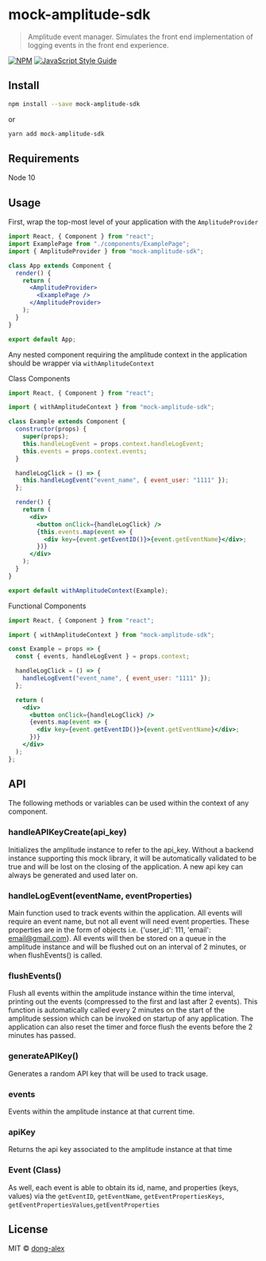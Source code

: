 # mock-amplitude-sdk

> Amplitude event manager. Simulates the front end implementation of logging events in the front end experience.

[![NPM](https://img.shields.io/npm/v/mock-amplitude-sdk.svg)](https://www.npmjs.com/package/mock-amplitude-sdk) [![JavaScript Style Guide](https://img.shields.io/badge/code_style-standard-brightgreen.svg)](https://standardjs.com)

## Install

```bash
npm install --save mock-amplitude-sdk
```

or

```bash
yarn add mock-amplitude-sdk
```

## Requirements

Node 10

## Usage

First, wrap the top-most level of your application with the `AmplitudeProvider`

```jsx
import React, { Component } from "react";
import ExamplePage from "./components/ExamplePage";
import { AmplitudeProvider } from "mock-amplitude-sdk";

class App extends Component {
  render() {
    return (
      <AmplitudeProvider>
        <ExamplePage />
      </AmplitudeProvider>
    );
  }
}

export default App;
```

Any nested component requiring the amplitude context in the application should be wrapper via `withAmplitudeContext`

Class Components

```jsx
import React, { Component } from "react";

import { withAmplitudeContext } from "mock-amplitude-sdk";

class Example extends Component {
  constructor(props) {
    super(props);
    this.handleLogEvent = props.context.handleLogEvent;
    this.events = props.context.events;
  }

  handleLogClick = () => {
    this.handleLogEvent("event_name", { event_user: "1111" });
  };

  render() {
    return (
      <div>
        <button onClick={handleLogClick} />
        {this.events.map(event => {
          <div key={event.getEventID()}>{event.getEventName}</div>;
        })}
      </div>
    );
  }
}

export default withAmplitudeContext(Example);
```

Functional Components

```jsx
import React, { Component } from "react";

import { withAmplitudeContext } from "mock-amplitude-sdk";

const Example = props => {
  const { events, handleLogEvent } = props.context;

  handleLogClick = () => {
    handleLogEvent("event_name", { event_user: "1111" });
  };

  return (
    <div>
      <button onClick={handleLogClick} />
      {events.map(event => {
        <div key={event.getEventID()}>{event.getEventName}</div>;
      })}
    </div>
  );
};
```

## API

The following methods or variables can be used within the context of any component.

### handleAPIKeyCreate(api_key)

Initializes the amplitude instance to refer to the api_key. Without a backend instance supporting this mock library, it will be automatically validated to be true and will be lost on the closing of the application. A new api key can always be generated and used later on.

### handleLogEvent(eventName, eventProperties)

Main function used to track events within the application. All events will require an event name, but not all event will need event properties. These properties are in the form of objects i.e. {'user_id': 111, 'email': email@gmail.com}. All events will then be stored on a queue in the amplitude instance and will be flushed out on an interval of 2 minutes, or when flushEvents() is called.

### flushEvents()

Flush all events within the amplitude instance within the time interval, printing out the events (compressed to the first and last after 2 events). This function is automatically called every 2 minutes on the start of the amplitude session which can be invoked on startup of any application. The application can also reset the timer and force flush the events before the 2 minutes has passed.

### generateAPIKey()

Generates a random API key that will be used to track usage.

### events

Events within the amplitude instance at that current time.

### apiKey

Returns the api key associated to the amplitude instance at that time

### Event (Class)

As well, each event is able to obtain its id, name, and properties (keys, values) via the `getEventID`, `getEventName`, `getEventPropertiesKeys`, `getEventPropertiesValues`,`getEventProperties`

## License

MIT © [dong-alex](https://github.com/dong-alex)
